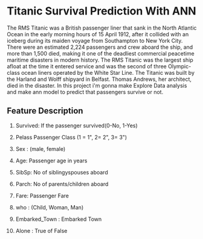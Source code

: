 # Titanic Survival Prediction With ANN

The RMS Titanic was a British passenger liner that sank in the North Atlantic Ocean in the early morning hours of 15 April 1912, after it collided with an iceberg during its maiden voyage from Southampton to New York City. 
There were an estimated 2,224 passengers and crew aboard the ship, and more than 1,500 died, making it one of the deadliest commercial peacetime maritime disasters in modern history. 
The RMS Titanic was the largest ship afloat at the time it entered service and was the second of three Olympic-class ocean liners operated by the White Star Line. The Titanic was built by the Harland and Wolff shipyard in Belfast. 
Thomas Andrews, her architect, died in the disaster. In this project i'm gonna make Explore Data analysis and make ann model to predict that passengers survive or not.

## Feature Description
1. Survived: If the passenger survived(0-No, 1-Yes)

2. Pelass Passenger Class (1 = 1", 2= 2", 3= 3")

3. Sex : (male, female)
   
4. Age: Passenger age in years

5. SibSp: No of siblingyspouses aboard

6. Parch: No of parents/children aboard

7. Fare: Passenger Fare

8. who : (Child, Woman, Man)

9. Embarked_Town : Embarked Town

10. Alone : True of False
